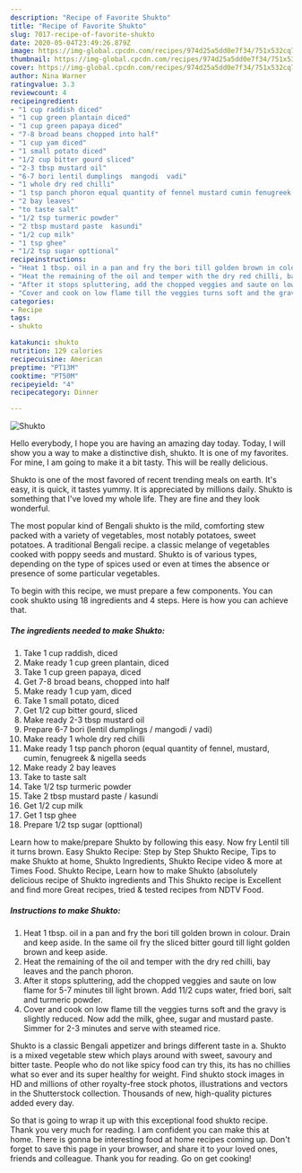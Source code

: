 ```yaml
---
description: "Recipe of Favorite Shukto"
title: "Recipe of Favorite Shukto"
slug: 7017-recipe-of-favorite-shukto
date: 2020-05-04T23:49:26.879Z
image: https://img-global.cpcdn.com/recipes/974d25a5dd0e7f34/751x532cq70/shukto-recipe-main-photo.jpg
thumbnail: https://img-global.cpcdn.com/recipes/974d25a5dd0e7f34/751x532cq70/shukto-recipe-main-photo.jpg
cover: https://img-global.cpcdn.com/recipes/974d25a5dd0e7f34/751x532cq70/shukto-recipe-main-photo.jpg
author: Nina Warner
ratingvalue: 3.3
reviewcount: 4
recipeingredient:
- "1 cup raddish diced"
- "1 cup green plantain diced"
- "1 cup green papaya diced"
- "7-8 broad beans chopped into half"
- "1 cup yam diced"
- "1 small potato diced"
- "1/2 cup bitter gourd sliced"
- "2-3 tbsp mustard oil"
- "6-7 bori lentil dumplings  mangodi  vadi"
- "1 whole dry red chilli"
- "1 tsp panch phoron equal quantity of fennel mustard cumin fenugreek  nigella seeds"
- "2 bay leaves"
- "to taste salt"
- "1/2 tsp turmeric powder"
- "2 tbsp mustard paste  kasundi"
- "1/2 cup milk"
- "1 tsp ghee"
- "1/2 tsp sugar opttional"
recipeinstructions:
- "Heat 1 tbsp. oil in a pan and fry the bori till golden brown in colour. Drain and keep aside. In the same oil fry the sliced bitter gourd till light golden brown and keep aside."
- "Heat the remaining of the oil and temper with the dry red chilli, bay leaves and the panch phoron."
- "After it stops spluttering, add the chopped veggies and saute on low flame for 5-7 minutes till light brown. Add 11/2 cups water, fried bori, salt and turmeric powder."
- "Cover and cook on low flame till the veggies turns soft and the gravy is slightly reduced. Now add the milk, ghee, sugar and mustard paste. Simmer for 2-3 minutes and serve with steamed rice."
categories:
- Recipe
tags:
- shukto

katakunci: shukto 
nutrition: 129 calories
recipecuisine: American
preptime: "PT13M"
cooktime: "PT50M"
recipeyield: "4"
recipecategory: Dinner

---
```



![Shukto](https://img-global.cpcdn.com/recipes/974d25a5dd0e7f34/751x532cq70/shukto-recipe-main-photo.jpg)

Hello everybody, I hope you are having an amazing day today. Today, I will show you a way to make a distinctive dish, shukto. It is one of my favorites. For mine, I am going to make it a bit tasty. This will be really delicious.

Shukto is one of the most favored of recent trending meals on earth. It's easy, it is quick, it tastes yummy. It is appreciated by millions daily. Shukto is something that I've loved my whole life. They are fine and they look wonderful.

The most popular kind of Bengali shukto is the mild, comforting stew packed with a variety of vegetables, most notably potatoes, sweet potatoes. A traditional Bengali recipe. a classic melange of vegetables cooked with poppy seeds and mustard. Shukto is of various types, depending on the type of spices used or even at times the absence or presence of some particular vegetables.


To begin with this recipe, we must prepare a few components. You can cook shukto using 18 ingredients and 4 steps. Here is how you can achieve that.

<!--inarticleads1-->

##### The ingredients needed to make Shukto:

1. Take 1 cup raddish, diced
1. Make ready 1 cup green plantain, diced
1. Take 1 cup green papaya, diced
1. Get 7-8 broad beans, chopped into half
1. Make ready 1 cup yam, diced
1. Take 1 small potato, diced
1. Get 1/2 cup bitter gourd, sliced
1. Make ready 2-3 tbsp mustard oil
1. Prepare 6-7 bori (lentil dumplings / mangodi / vadi)
1. Make ready 1 whole dry red chilli
1. Make ready 1 tsp panch phoron (equal quantity of fennel, mustard, cumin, fenugreek &amp; nigella seeds
1. Make ready 2 bay leaves
1. Take to taste salt
1. Take 1/2 tsp turmeric powder
1. Take 2 tbsp mustard paste / kasundi
1. Get 1/2 cup milk
1. Get 1 tsp ghee
1. Prepare 1/2 tsp sugar (opttional)


Learn how to make/prepare Shukto by following this easy. Now fry Lentil till it turns brown. Easy Shukto Recipe: Step by Step Shukto Recipe, Tips to make Shukto at home, Shukto Ingredients, Shukto Recipe video &amp; more at Times Food. Shukto Recipe, Learn how to make Shukto (absolutely delicious recipe of Shukto ingredients and This Shukto recipe is Excellent and find more Great recipes, tried &amp; tested recipes from NDTV Food. 

<!--inarticleads2-->

##### Instructions to make Shukto:

1. Heat 1 tbsp. oil in a pan and fry the bori till golden brown in colour. Drain and keep aside. In the same oil fry the sliced bitter gourd till light golden brown and keep aside.
1. Heat the remaining of the oil and temper with the dry red chilli, bay leaves and the panch phoron.
1. After it stops spluttering, add the chopped veggies and saute on low flame for 5-7 minutes till light brown. Add 11/2 cups water, fried bori, salt and turmeric powder.
1. Cover and cook on low flame till the veggies turns soft and the gravy is slightly reduced. Now add the milk, ghee, sugar and mustard paste. Simmer for 2-3 minutes and serve with steamed rice.


Shukto is a classic Bengali appetizer and brings different taste in a. Shukto is a mixed vegetable stew which plays around with sweet, savoury and bitter taste. People who do not like spicy food can try this, its has no chillies what so ever and its super healthy for weight. Find shukto stock images in HD and millions of other royalty-free stock photos, illustrations and vectors in the Shutterstock collection. Thousands of new, high-quality pictures added every day. 

So that is going to wrap it up with this exceptional food shukto recipe. Thank you very much for reading. I am confident you can make this at home. There is gonna be interesting food at home recipes coming up. Don't forget to save this page in your browser, and share it to your loved ones, friends and colleague. Thank you for reading. Go on get cooking!
